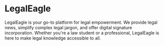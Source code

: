 # LegalEagle
LegalEagle is your go-to platform for legal empowerment. We provide legal news, simplify complex legal jargon, and offer digital signature incorporation. Whether you're a law student or a professional, LegalEagle is here to make legal knowledge accessible to all. 
